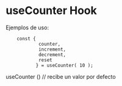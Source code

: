 # useCounter Hook

Ejemplos de uso:

```
    const { 
            counter, 
            increment, 
            decrement, 
            reset
           } = useCounter( 10 );

```

useCounter () // recibe un valor por defecto